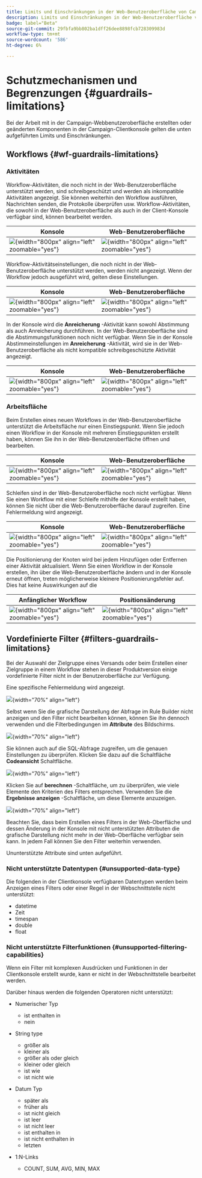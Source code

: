 ```yaml
---
title: Limits und Einschränkungen in der Web-Benutzeroberfläche von Campaign
description: Limits und Einschränkungen in der Web-Benutzeroberfläche von Campaign
badge: label="Beta"
source-git-commit: 29fbfa9bb802ba1dff26dee8898fcb728309983d
workflow-type: tm+mt
source-wordcount: '586'
ht-degree: 6%

---
```



# Schutzmechanismen und Begrenzungen {#guardrails-limitations}

Bei der Arbeit mit in der Campaign-Webbenutzeroberfläche erstellten oder geänderten Komponenten in der Campaign-Clientkonsole gelten die unten aufgeführten Limits und Einschränkungen.

## Workflows {#wf-guardrails-limitations}

### Aktivitäten

Workflow-Aktivitäten, die noch nicht in der Web-Benutzeroberfläche unterstützt werden, sind schreibgeschützt und werden als inkompatible Aktivitäten angezeigt. Sie können weiterhin den Workflow ausführen, Nachrichten senden, die Protokolle überprüfen usw. Workflow-Aktivitäten, die sowohl in der Web-Benutzeroberfläche als auch in der Client-Konsole verfügbar sind, können bearbeitet werden.

| Konsole | Web-Benutzeroberfläche |
| --- | --- |
| ![](assets/limitations-activities-console.png){width="800px" align="left" zoomable="yes"} | ![](assets/limitations-activities-web.png){width="800px" align="left" zoomable="yes"} |

Workflow-Aktivitätseinstellungen, die noch nicht in der Web-Benutzeroberfläche unterstützt werden, werden nicht angezeigt. Wenn der Workflow jedoch ausgeführt wird, gelten diese Einstellungen.

| Konsole | Web-Benutzeroberfläche |
| --- | --- |
| ![](assets/limitations-options-console.png){width="800px" align="left" zoomable="yes"} | ![](assets/limitations-options-web.png){width="800px" align="left" zoomable="yes"} |

In der Konsole wird die **Anreicherung** -Aktivität kann sowohl Abstimmung als auch Anreicherung durchführen. In der Web-Benutzeroberfläche sind die Abstimmungsfunktionen noch nicht verfügbar. Wenn Sie in der Konsole Abstimmeinstellungen im **Anreicherung** -Aktivität, wird sie in der Web-Benutzeroberfläche als nicht kompatible schreibgeschützte Aktivität angezeigt.

| Konsole | Web-Benutzeroberfläche |
| --- | --- |
| ![](assets/limitations-options-console.png){width="800px" align="left" zoomable="yes"} | ![](assets/limitations-options-web.png){width="800px" align="left" zoomable="yes"} |

### Arbeitsfläche

Beim Erstellen eines neuen Workflows in der Web-Benutzeroberfläche unterstützt die Arbeitsfläche nur einen Einstiegspunkt. Wenn Sie jedoch einen Workflow in der Konsole mit mehreren Einstiegspunkten erstellt haben, können Sie ihn in der Web-Benutzeroberfläche öffnen und bearbeiten.

| Konsole | Web-Benutzeroberfläche |
| --- | --- |
| ![](assets/limitations-multiple-console.png){width="800px" align="left" zoomable="yes"} | ![](assets/limitations-multiple-web.png){width="800px" align="left" zoomable="yes"} |

Schleifen sind in der Web-Benutzeroberfläche noch nicht verfügbar. Wenn Sie einen Workflow mit einer Schleife mithilfe der Konsole erstellt haben, können Sie nicht über die Web-Benutzeroberfläche darauf zugreifen. Eine Fehlermeldung wird angezeigt.

| Konsole | Web-Benutzeroberfläche |
| --- | --- |
| ![](assets/limitations-loops-console.png){width="800px" align="left" zoomable="yes"} | ![](assets/limitations-loops-web.png){width="800px" align="left" zoomable="yes"} |

Die Positionierung der Knoten wird bei jedem Hinzufügen oder Entfernen einer Aktivität aktualisiert. Wenn Sie einen Workflow in der Konsole erstellen, ihn über die Web-Benutzeroberfläche ändern und in der Konsole erneut öffnen, treten möglicherweise kleinere Positionierungsfehler auf. Dies hat keine Auswirkungen auf die

| Anfänglicher Workflow | Positionsänderung |
| --- | --- |
| ![](assets/limitations-positioning1.png){width="800px" align="left" zoomable="yes"} | ![](assets/limitations-positioning2.png){width="800px" align="left" zoomable="yes"} |

## Vordefinierte Filter {#filters-guardrails-limitations}

Bei der Auswahl der Zielgruppe eines Versands oder beim Erstellen einer Zielgruppe in einem Workflow stehen in dieser Produktversion einige vordefinierte Filter nicht in der Benutzeroberfläche zur Verfügung.

Eine spezifische Fehlermeldung wird angezeigt.

![](assets/filter-unavailable.png){width="70%" align="left"}

Selbst wenn Sie die grafische Darstellung der Abfrage im Rule Builder nicht anzeigen und den Filter nicht bearbeiten können, können Sie ihn dennoch verwenden und die Filterbedingungen im **Attribute** des Bildschirms.

![](assets/rule-view-results.png){width="70%" align="left"}

Sie können auch auf die SQL-Abfrage zugreifen, um die genauen Einstellungen zu überprüfen. Klicken Sie dazu auf die Schaltfläche **Codeansicht** Schaltfläche.

![](assets/rule-code-view.png){width="70%" align="left"}

Klicken Sie auf **berechnen** -Schaltfläche, um zu überprüfen, wie viele Elemente den Kriterien des Filters entsprechen. Verwenden Sie die **Ergebnisse anzeigen** -Schaltfläche, um diese Elemente anzuzeigen.

![](assets/rule-view-results.png){width="70%" align="left"}

Beachten Sie, dass beim Erstellen eines Filters in der Web-Oberfläche und dessen Änderung in der Konsole mit nicht unterstützten Attributen die grafische Darstellung nicht mehr in der Web-Oberfläche verfügbar sein kann. In jedem Fall können Sie den Filter weiterhin verwenden.

Ununterstützte Attribute sind unten aufgeführt.

### Nicht unterstützte Datentypen {#unsupported-data-type}

Die folgenden in der Clientkonsole verfügbaren Datentypen werden beim Anzeigen eines Filters oder einer Regel in der Webschnittstelle nicht unterstützt:

* datetime
* Zeit
* timespan
* double
* float

### Nicht unterstützte Filterfunktionen {#unsupported-filtering-capabilities}

Wenn ein Filter mit komplexen Ausdrücken und Funktionen in der Clientkonsole erstellt wurde, kann er nicht in der Webschnittstelle bearbeitet werden.

Darüber hinaus werden die folgenden Operatoren nicht unterstützt:

* Numerischer Typ
   * ist enthalten in
   * nein

* String type
   * größer als
   * kleiner als
   * größer als oder gleich
   * kleiner oder gleich
   * ist wie
   * ist nicht wie

* Datum Typ
   * später als
   * früher als
   * ist nicht gleich
   * ist leer
   * ist nicht leer
   * ist enthalten in
   * ist nicht enthalten in
   * letzten

* 1:N-Links
   * COUNT, SUM, AVG, MIN, MAX